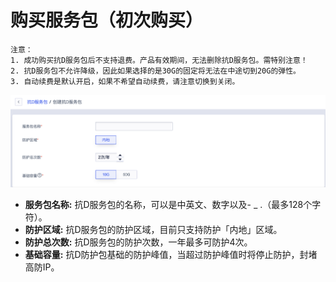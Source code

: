 

# 购买服务包（初次购买）

    注意：
    1. 成功购买抗D服务包后不支持退费。产品有效期间，无法删除抗D服务包。需特别注意！
    2. 抗D服务包不允许降级，因此如果选择的是30G的固定将无法在中途切到20G的弹性。
    3. 自动续费是默认开启，如果不希望自动续费，请注意切换到关闭。

![](/images/uadssp/opintro/buy_adssp.png)

- **服务包名称:** 抗D服务包的名称，可以是中英文、数字以及- \_ .（最多128个字符）。
- **防护区域:** 抗D服务包的防护区域，目前只支持防护「内地」区域。
- **防护总次数:** 抗D服务包的防护次数，一年最多可防护4次。
- **基础容量:** 抗D防护包基础的防护峰值，当超过防护峰值时将停止防护，封堵高防IP。


